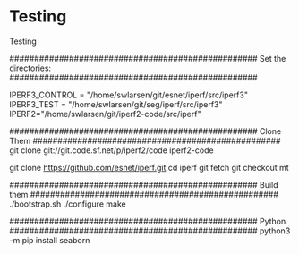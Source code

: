 # Testing
Testing

##################################################
Set the directories:
##################################################

IPERF3_CONTROL = "/home/swlarsen/git/esnet/iperf/src/iperf3"
IPERF3_TEST = "/home/swlarsen/git/seg/iperf/src/iperf3"
IPERF2="/home/swlarsen/git/iperf2-code/src/iperf"

##################################################
     Clone Them
##################################################
git clone git://git.code.sf.net/p/iperf2/code iperf2-code

git clone https://github.com/esnet/iperf.git
cd iperf
git fetch
git checkout mt


##################################################
     Build them
##################################################
./bootstrap.sh
./configure
make


##################################################
     Python
##################################################
python3 -m pip install seaborn

